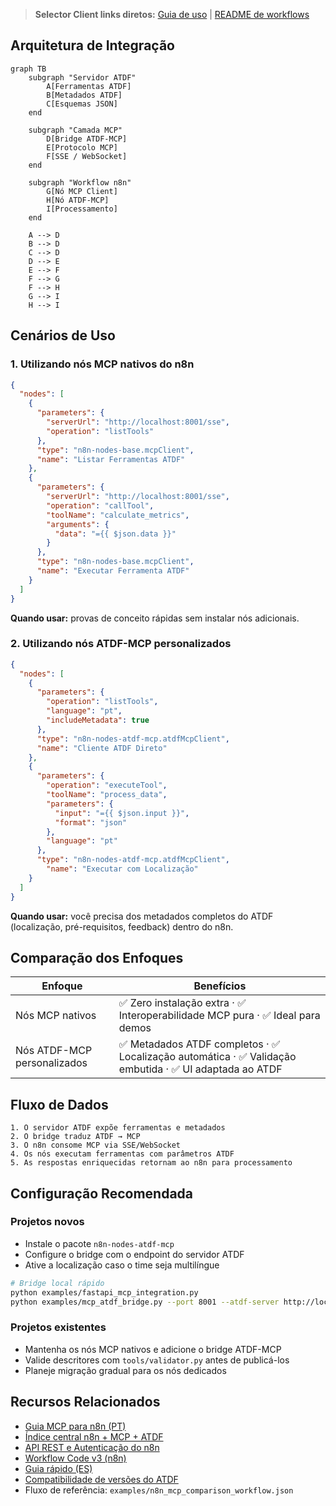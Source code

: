 > **Selector Client links diretos:** [Guia de uso](../tool_selector.md#client-usage) | [README de workflows](../n8n-workflows/README.md#selector-client-quick-reference)

## Arquitetura de Integração

```mermaid
graph TB
    subgraph "Servidor ATDF"
        A[Ferramentas ATDF]
        B[Metadados ATDF]
        C[Esquemas JSON]
    end

    subgraph "Camada MCP"
        D[Bridge ATDF-MCP]
        E[Protocolo MCP]
        F[SSE / WebSocket]
    end

    subgraph "Workflow n8n"
        G[Nó MCP Client]
        H[Nó ATDF-MCP]
        I[Processamento]
    end

    A --> D
    B --> D
    C --> D
    D --> E
    E --> F
    F --> G
    F --> H
    G --> I
    H --> I
```

## Cenários de Uso

### 1. Utilizando nós MCP nativos do n8n

```json
{
  "nodes": [
    {
      "parameters": {
        "serverUrl": "http://localhost:8001/sse",
        "operation": "listTools"
      },
      "type": "n8n-nodes-base.mcpClient",
      "name": "Listar Ferramentas ATDF"
    },
    {
      "parameters": {
        "serverUrl": "http://localhost:8001/sse",
        "operation": "callTool",
        "toolName": "calculate_metrics",
        "arguments": {
          "data": "={{ $json.data }}"
        }
      },
      "type": "n8n-nodes-base.mcpClient",
      "name": "Executar Ferramenta ATDF"
    }
  ]
}
```

**Quando usar:** provas de conceito rápidas sem instalar nós adicionais.

### 2. Utilizando nós ATDF-MCP personalizados

```json
{
  "nodes": [
    {
      "parameters": {
        "operation": "listTools",
        "language": "pt",
        "includeMetadata": true
      },
      "type": "n8n-nodes-atdf-mcp.atdfMcpClient",
      "name": "Cliente ATDF Direto"
    },
    {
      "parameters": {
        "operation": "executeTool",
        "toolName": "process_data",
        "parameters": {
          "input": "={{ $json.input }}",
          "format": "json"
        },
        "language": "pt"
      },
      "type": "n8n-nodes-atdf-mcp.atdfMcpClient",
        "name": "Executar com Localização"
    }
  ]
}
```

**Quando usar:** você precisa dos metadados completos do ATDF (localização, pré-requisitos, feedback) dentro do n8n.

## Comparação dos Enfoques

| Enfoque | Benefícios |
|---------|------------|
| Nós MCP nativos | ✅ Zero instalação extra · ✅ Interoperabilidade MCP pura · ✅ Ideal para demos |
| Nós ATDF-MCP personalizados | ✅ Metadados ATDF completos · ✅ Localização automática · ✅ Validação embutida · ✅ UI adaptada ao ATDF |

## Fluxo de Dados

```
1. O servidor ATDF expõe ferramentas e metadados
2. O bridge traduz ATDF → MCP
3. O n8n consome MCP via SSE/WebSocket
4. Os nós executam ferramentas com parâmetros ATDF
5. As respostas enriquecidas retornam ao n8n para processamento
```

## Configuração Recomendada

### Projetos novos
- Instale o pacote `n8n-nodes-atdf-mcp`
- Configure o bridge com o endpoint do servidor ATDF
- Ative a localização caso o time seja multilíngue

```bash
# Bridge local rápido
python examples/fastapi_mcp_integration.py
python examples/mcp_atdf_bridge.py --port 8001 --atdf-server http://localhost:8000
```

### Projetos existentes
- Mantenha os nós MCP nativos e adicione o bridge ATDF-MCP
- Valide descritores com `tools/validator.py` antes de publicá-los
- Planeje migração gradual para os nós dedicados

## Recursos Relacionados
 - [Guia MCP para n8n (PT)](n8n_mcp_server_guide.md)
 - [Índice central n8n + MCP + ATDF](../n8n_mcp_atdf_index.md)
 - [API REST e Autenticação do n8n](../../n8n_setup_complete.md)
 - [Workflow Code v3 (n8n)](../../n8n-workflows/README.md)
 - [Guia rápido (ES)](../../GUIA_INTEGRACION_N8N.md)
 - [Compatibilidade de versões do ATDF](../web/versions.html)
 - Fluxo de referência: `examples/n8n_mcp_comparison_workflow.json`

